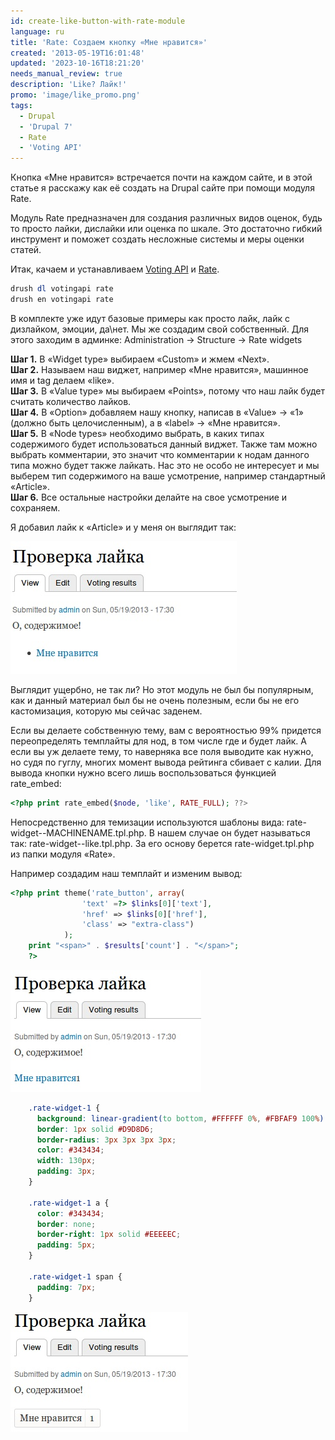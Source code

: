 ```yaml
---
id: create-like-button-with-rate-module
language: ru
title: 'Rate: Создаем кнопку «Мне нравится»'
created: '2013-05-19T16:01:48'
updated: '2023-10-16T18:21:20'
needs_manual_review: true
description: 'Like? Лайк!'
promo: 'image/like_promo.png'
tags:
  - Drupal
  - 'Drupal 7'
  - Rate
  - 'Voting API'
---
```


Кнопка «Мне нравится» встречается почти на каждом сайте, и в этой статье я расскажу как её создать на Drupal сайте при помощи модуля Rate.

Модуль Rate предназначен для создания различных видов оценок, будь то просто лайки, дислайки или оценка по шкале. Это достаточно гибкий инструмент и поможет создать несложные системы и меры оценки статей.

Итак, качаем и устанавливаем [Voting API](http://drupal.org/project/votingapi‎) и [Rate](http://drupal.org/project/rate).

~~~php
drush dl votingapi rate
drush en votingapi rate
~~~

В комплекте уже идут базовые примеры как просто лайк, лайк с дизлайком, эмоции, да\\нет. Мы же создадим свой собственный. Для этого заходим в админке: Administration → Structure → Rate widgets

**Шаг 1.** В «Widget type» выбираем «Custom» и жмем «Next».  
**Шаг 2.** Называем наш виджет, например «Мне нравится», машинное имя и tag делаем «like».  
**Шаг 3.** В «Value type» мы выбираем «Points», потому что наш лайк будет считать количество лайков.  
**Шаг 4.** В «Option» добавляем нашу кнопку, написав в «Value» → «1» (должно быть целочисленным), а в «label» → «Мне нравится».  
**Шаг 5.** В «Node types» необходимо выбрать, в каких типах содержимого будет использоваться данный виджет. Также там можно выбрать комментарии, это значит что комментарии к нодам данного типа можно будет также лайкать. Нас это не особо не интересует и мы выберем тип содержимого на ваше усмотрение, например стандартный «Article».  
**Шаг 6.** Все остальные настройки делайте на свое усмотрение и сохраняем.

Я добавил лайк к «Article» и у меня он выглядит так:

![Кнопка лайка.](image/1%20(1).jpg)

Выглядит ущербно, не так ли? Но этот модуль не был бы популярным, как и данный материал был бы не очень полезным, если бы не его кастомизация, которую мы сейчас заденем.

Если вы делаете собственную тему, вам с вероятностью 99% придется переопределять темплайты для нод, в том числе где и будет лайк. А если вы уж делаете тему, то наверняка все поля выводите как нужно, но судя по гуглу, многих момент вывода рейтинга сбивает с калии. Для вывода кнопки нужно всего лишь воспользоваться функцией rate\_embed:

~~~php
<?php print rate_embed($node, 'like', RATE_FULL); ??>
~~~

Непосредственно для темизации используются шаблоны вида: rate-widget--MACHINENAME.tpl.php. В нашем случае он будет называться так: rate-widget--like.tpl.php. За его основу берется rate-widget.tpl.php из папки модуля «Rate».

Например создадим наш темплайт и изменим вывод:

~~~php
<?php print theme('rate_button', array(
                'text' =?> $links[0]['text'],
                'href' => $links[0]['href'],
                'class' => "extra-class")
            );
    print "<span>" . $results['count'] . "</span>";
    ?>
~~~

![Получим следующий результат](image/2%20(1).jpg)

~~~css {"header":"Добавим немного CSS"}
    .rate-widget-1 {
      background: linear-gradient(to bottom, #FFFFFF 0%, #FBFAF9 100%) repeat scroll 0 0 transparent;
      border: 1px solid #D9D8D6;
      border-radius: 3px 3px 3px 3px;
      color: #343434;
      width: 130px;
      padding: 3px;
    }
    
    .rate-widget-1 a {
      color: #343434;
      border: none;
      border-right: 1px solid #EEEEEC;
      padding: 5px;
    }
    
    .rate-widget-1 span {
      padding: 7px;
    }

~~~

![Конечный результат.](image/3%20(1).jpg)
